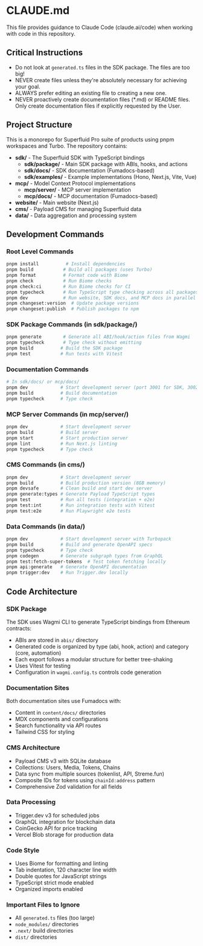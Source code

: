 # CLAUDE.md

This file provides guidance to Claude Code (claude.ai/code) when working with code in this repository.

## Critical Instructions

- Do not look at `generated.ts` files in the SDK package. The files are too big!
- NEVER create files unless they're absolutely necessary for achieving your goal.
- ALWAYS prefer editing an existing file to creating a new one.
- NEVER proactively create documentation files (*.md) or README files. Only create documentation files if explicitly requested by the User.

## Project Structure

This is a monorepo for Superfluid Pro suite of products using pnpm workspaces and Turbo. The repository contains:

- **sdk/** - The Superfluid SDK with TypeScript bindings
  - **sdk/package/** - Main SDK package with ABIs, hooks, and actions
  - **sdk/docs/** - SDK documentation (Fumadocs-based)
  - **sdk/examples/** - Example implementations (Hono, Next.js, Vite, Vue)
- **mcp/** - Model Context Protocol implementations
  - **mcp/server/** - MCP server implementation
  - **mcp/docs/** - MCP documentation (Fumadocs-based)
- **website/** - Main website (Next.js)
- **cms/** - Payload CMS for managing Superfluid data
- **data/** - Data aggregation and processing system

## Development Commands

### Root Level Commands
```bash
pnpm install          # Install dependencies
pnpm build           # Build all packages (uses Turbo)
pnpm format          # Format code with Biome
pnpm check           # Run Biome checks
pnpm check:ci        # Run Biome checks for CI
pnpm typecheck       # Run TypeScript type checking across all packages
pnpm dev             # Run website, SDK docs, and MCP docs in parallel
pnpm changeset:version  # Update package versions
pnpm changeset:publish  # Publish packages to npm
```

### SDK Package Commands (in sdk/package/)
```bash
pnpm generate        # Generate all ABI/hook/action files from Wagmi
pnpm typecheck       # Type check without emitting
pnpm build          # Build the SDK package
pnpm test           # Run tests with Vitest
```

### Documentation Commands
```bash
# In sdk/docs/ or mcp/docs/
pnpm dev            # Start development server (port 3001 for SDK, 3002 for MCP)
pnpm build          # Build documentation
pnpm typecheck      # Type check
```

### MCP Server Commands (in mcp/server/)
```bash
pnpm dev            # Start development server
pnpm build          # Build server
pnpm start          # Start production server
pnpm lint           # Run Next.js linting
pnpm typecheck      # Type check
```

### CMS Commands (in cms/)
```bash
pnpm dev            # Start development server
pnpm build          # Build production version (8GB memory)
pnpm devsafe        # Clean build and start dev server
pnpm generate:types # Generate Payload TypeScript types
pnpm test           # Run all tests (integration + e2e)
pnpm test:int       # Run integration tests with Vitest
pnpm test:e2e       # Run Playwright e2e tests
```

### Data Commands (in data/)
```bash
pnpm dev            # Start development server with Turbopack
pnpm build          # Build and generate OpenAPI specs
pnpm typecheck      # Type check
pnpm codegen        # Generate subgraph types from GraphQL
pnpm test:fetch-super-tokens  # Test token fetching locally
pnpm api:generate   # Generate OpenAPI documentation
pnpm trigger:dev    # Run Trigger.dev locally
```

## Code Architecture

### SDK Package
The SDK uses Wagmi CLI to generate TypeScript bindings from Ethereum contracts:
- ABIs are stored in `abis/` directory
- Generated code is organized by type (abi, hook, action) and category (core, automation)
- Each export follows a modular structure for better tree-shaking
- Uses Vitest for testing
- Configuration in `wagmi.config.ts` controls code generation

### Documentation Sites
Both documentation sites use Fumadocs with:
- Content in `content/docs/` directories
- MDX components and configurations
- Search functionality via API routes
- Tailwind CSS for styling

### CMS Architecture
- Payload CMS v3 with SQLite database
- Collections: Users, Media, Tokens, Chains
- Data sync from multiple sources (tokenlist, API, Streme.fun)
- Composite IDs for tokens using `chainId:address` pattern
- Comprehensive Zod validation for all fields

### Data Processing
- Trigger.dev v3 for scheduled jobs
- GraphQL integration for blockchain data
- CoinGecko API for price tracking
- Vercel Blob storage for production data

### Code Style
- Uses Biome for formatting and linting
- Tab indentation, 120 character line width
- Double quotes for JavaScript strings
- TypeScript strict mode enabled
- Organized imports enabled

### Important Files to Ignore
- All `generated.ts` files (too large)
- `node_modules/` directories
- `.next/` build directories
- `dist/` directories